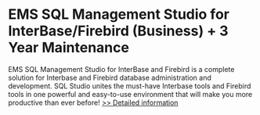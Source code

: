 # EMS SQL Management Studio for InterBase/Firebird (Business) + 3 Year Maintenance
EMS SQL Management Studio for InterBase and Firebird is a complete solution for Interbase and Firebird database administration and development. SQL Studio unites the must-have Interbase tools and Firebird tools in one powerful and easy-to-use environment that will make you more productive than ever before!
[>> Detailed information](https://secure.shareit.com/shareit/product.html?productid=300077556&affiliateid=200057808)